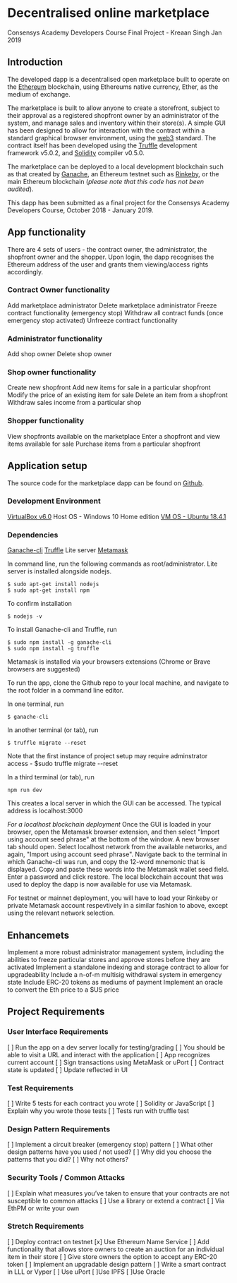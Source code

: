 # Decentralised online marketplace
Consensys Academy Developers Course
Final Project - Kreaan Singh
Jan 2019

## Introduction

The developed dapp is a decentralised open marketplace built to operate on the [Ethereum](https://ethereum.org/) blockchain, using Ethereums native currency, Ether, as the medium of exchange.

The marketplace is built to allow anyone to create a storefront, subject to their approval as a registered shopfront owner by an administrator of the system, and manage sales and inventory within their store(s). A simple GUI has been designed to allow for interaction with the contract within a standard graphical browser environment, using the [web3](https://blockchainhub.net/web3-decentralized-web) standard. The contract itself has been developed using the [Truffle](https://truffleframework.com/truffle) development framework v5.0.2, and [Solidity](https://solidity.readthedocs.io/en/v0.5.1/) compiler v0.5.0.

The marketplace can be deployed to a local development blockchain such as that created by [Ganache](https://truffleframework.com/ganache), an Ethereum testnet such as [Rinkeby](https://rinkeby.etherscan.io/), or the main Ethereum blockchain (*please note that this code has not been audited*).

This dapp has been submitted as a final project for the Consensys Academy Developers Course, October 2018 - January 2019.

## App functionality

There are 4 sets of users - the contract owner, the administrator, the shopfront owner and the shopper. Upon login, the dapp recognises the Ethereum address of the user and grants them viewing/access rights accordingly.

### Contract Owner functionality
Add marketplace administrator
Delete marketplace administrator
Freeze contract functionality (emergency stop)
Withdraw all contract funds (once emergency stop activated)
Unfreeze contract functionality

### Administrator functionality
Add shop owner
Delete shop owner

### Shop owner functionality
Create new shopfront
Add new items for sale in a particular shopfront
Modify the price of an existing item for sale
Delete an item from a shopfront
Withdraw sales income from a particular shop

### Shopper functionality
View shopfronts available on the marketplace
Enter a shopfront and view items available for sale
Purchase items from a particular shopfront


## Application setup

The source code for the marketplace dapp can be found on [Github](https://github.com/dev-bootcamp-2019/final-project-SuperSuperSingh/). 

### Development Environment 
[VirtualBox v6.0](https://www.virtualbox.org/wiki/Downloads)
Host OS - Windows 10 Home edition
[VM OS - Ubuntu 18.4.1](https://www.ubuntu.com/download/desktop)

### Dependencies
[Ganache-cli](https://truffleframework.com/ganache)
[Truffle](https://truffleframework.com/truffle)
Lite server
[Metamask](https://metamask.io/)

In command line, run the following commands as root/administrator. Lite server is installed alongside nodejs.
```
$ sudo apt-get install nodejs
$ sudo apt-get install npm
```

To confirm installation
```
$ nodejs -v
```

To install Ganache-cli and Truffle, run
```
$ sudo npm install -g ganache-cli
$ sudo npm install -g truffle
```

Metamask is installed via your browsers extensions (Chrome or Brave browsers are suggested)

To run the app, clone the Github repo to your local machine, and navigate to the root folder in a command line editor.

In one terminal, run
```
$ ganache-cli
```

In another terminal (or tab), run
```
$ truffle migrate --reset
```
Note that the first instance of project setup may require adminstrator access - $sudo truffle migrate --reset

In a third terminal (or tab), run
```
npm run dev
```

This creates a local server in which the GUI can be accessed. The typical address is localhost:3000

*For a localhost blockchain deployment* Once the GUI is loaded in your browser, open the Metamask browser extension, and then select "Import using account seed phrase" at the bottom of the window. A new browser tab should open. Select localhost network from the available networks, and again, "Import using account seed phrase". Navigate back to the terminal in which Ganache-cli was run, and copy the 12-word mnemonic that is displayed. Copy and paste these words into the Metamask wallet seed field. Enter a password and click restore. The local blockchain account that was used to deploy the dapp is now available for use via Metamask.

For testnet or mainnet deployment, you will have to load your Rinkeby or private Metamask account respevtively in a similar fashion to above, except using the relevant network selection.

## Enhancemets
Implement a more robust administrator management system, including the abilities to freeze particular stores and approve stores before they are activated
Implement a standalone indexing and storage contract to allow for upgradeability
Include a n-of-m multisig withdrawal system in emergency state
Include ERC-20 tokens as mediums of payment
Implement an oracle to convert the Eth price to a $US price

## Project Requirements
### User Interface Requirements
[ ] Run the app on a dev server locally for testing/grading
[ ] You should be able to visit a URL and interact with the application
[ ] App recognizes current account
[ ] Sign transactions using MetaMask or uPort
[ ] Contract state is updated
[ ] Update reflected in UI
### Test Requirements
[ ] Write 5 tests for each contract you wrote
[ ] Solidity or JavaScript
[ ] Explain why you wrote those tests
[ ] Tests run with truffle test
### Design Pattern Requirements
[ ] Implement a circuit breaker (emergency stop) pattern
[ ] What other design patterns have you used / not used?
[ ] Why did you choose the patterns that you did?
[ ] Why not others?
### Security Tools / Common Attacks
[ ] Explain what measures you’ve taken to ensure that your contracts are not susceptible to common attacks
[ ] Use a library or extend a contract
[ ] Via EthPM or write your own
### Stretch Requirements
 [ ] Deploy contract on testnet
 [x] Use Ethereum Name Service
 [ ] Add functionality that allows store owners to create an auction for an individual item in their store
 [ ] Give store owners the option to accept any ERC-20 token
 [ ] Implement an upgradable design pattern
 [ ] Write a smart contract in LLL or Vyper
 [ ] Use uPort
 [ ]Use IPFS
 [ ]Use Oracle
